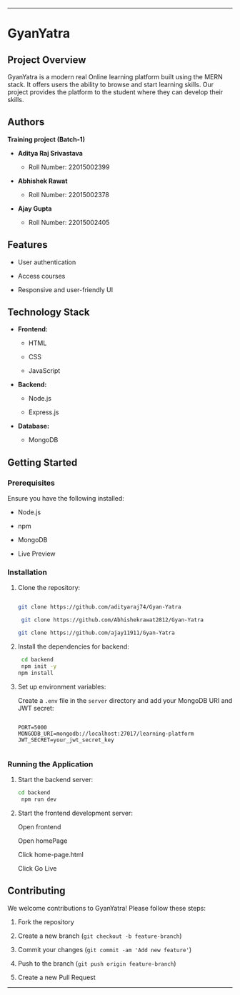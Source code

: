 
--- 

# GyanYatra 

## Project Overview 

GyanYatra is a modern real Online learning platform built using the MERN stack. It offers users the ability to browse and start learning skills. Our project provides the platform to the student where they can develop their skills. 

## Authors 

   **Training project (Batch-1)** 

- **Aditya Raj Srivastava** 

  - Roll Number: 22015002399 

- **Abhishek Rawat** 

  - Roll Number: 22015002378 

- **Ajay Gupta** 

  - Roll Number: 22015002405 

## Features 

- User authentication  

- Access courses  

- Responsive and user-friendly UI 

## Technology Stack 

- **Frontend:** 

  - HTML 

  - CSS  

  - JavaScript 

- **Backend:** 

  - Node.js 

  - Express.js 

- **Database:** 

  - MongoDB 

## Getting Started 

### Prerequisites 

Ensure you have the following installed: 

- Node.js 

- npm  

- MongoDB 

- Live Preview 

### Installation 

1. Clone the repository: 

   ```bash 

   git clone https://github.com/adityaraj74/Gyan-Yatra 

    git clone https://github.com/Abhishekrawat2812/Gyan-Yatra

   git clone https://github.com/ajay11911/Gyan-Yatra
   ``` 

2. Install the dependencies for backend: 

   ```bash
    cd backend 
    npm init -y 
   npm install 

      ``` 

3. Set up environment variables: 

   Create a `.env` file in the `server` directory and add your MongoDB URI and JWT secret: 

   ```plaintext
   
   PORT=5000
   MONGODB_URI=mongodb://localhost:27017/learning-platform
   JWT_SECRET=your_jwt_secret_key
 

### Running the Application 

1. Start the backend server: 

   ```bash 
   cd backend 
    npm run dev 
   ``` 

 

2. Start the frontend development server: 

   Open frontend 

   Open homePage 

   Click home-page.html 

   Click Go Live 

## Contributing 

We welcome contributions to GyanYatra! Please follow these steps: 

1. Fork the repository 

2. Create a new branch (`git checkout -b feature-branch`) 

3. Commit your changes (`git commit -am 'Add new feature'`) 

4. Push to the branch (`git push origin feature-branch`) 

5. Create a new Pull Request 

 

 

 

--- 
